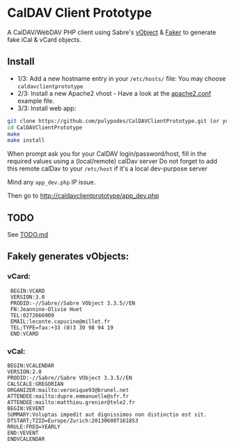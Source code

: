 # CalDAV Client Prototype

A CalDAV/WebDAV PHP client using Sabre's [vObject](https://github.com/fruux/sabre-vobject) & [Faker](https://github.com/fzaninotto/Faker) to generate fake iCal & vCard objects.

## Install

- 1/3: Add a new hostname entry in your `/etc/hosts/` file: You may choose `caldavclientprototype`
- 2/3: Install a new Apache2 vhost - Have a look at the [apache2.conf](doc/apache2.conf) example file.
- 3/3: Install web app:

```bash
git clone https://github.com/polypodes/CalDAVClientPrototype.git (or your own fork URL)
cd CalDAVClientPrototype
make
make install
```

When prompt ask you for your CalDAV login/password/host, fill in the required values using a (local/remote) calDav server
Do not forget to add this remote calDav to your `/etc/host` if it's a local dev-purpose server

Mind any `app_dev.php` IP issue.

Then go to [http://caldavclientprototype/app_dev.php](http://caldavclientprototype/app_dev.php)

## TODO

See [TODO.md](TODO.md)

## Fakely generates vObjects:

### vCard:

```
 BEGIN:VCARD
 VERSION:3.0
 PRODID:-//Sabre//Sabre VObject 3.3.5//EN
 FN:Jeannine-Olivie Huet
 TEL:0272666909
 EMAIL:leconte.capucine@millet.fr
 TEL;TYPE=fax:+33 (0)3 39 98 94 19
 END:VCARD
 ```

### vCal:
 
 ```
 BEGIN:VCALENDAR
 VERSION:2.0
 PRODID:-//Sabre//Sabre VObject 3.3.5//EN
 CALSCALE:GREGORIAN
 ORGANIZER:mailto:veronique93@brunel.net
 ATTENDEE:mailto:dupre.emmanuelle@sfr.fr
 ATTENDEE:mailto:matthieu.grenier@tele2.fr
 BEGIN:VEVENT
 SUMMARY:Voluptas impedit aut dignissimos non distinctio est sit.
 DTSTART;TZID=Europe/Zurich:20130608T161853
 RRULE:FREQ=YEARLY
 END:VEVENT
 ENDVCALENDAR
 ```
